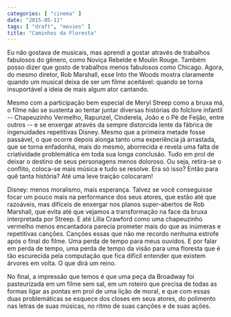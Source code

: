 ```yaml
---
categories: [ "cinema" ]
date: "2015-05-11"
tags: [ "draft", "movies" ]
title: "Caminhos da Floresta"
---
```

Eu não gostava de musicais, mas aprendi a gostar através de trabalhos
fabulosos do gênero, como Noviça Rebelde e Moulin Rouge. Também
posso dizer que gosto de trabalhos menos fabulosos como Chicago. Agora,
do mesmo diretor, Rob Marshall, esse Into the Woods mostra claramente
quando um musical deixa de ser um filme aceitável: quando se torna
insuportável a ideia de mais algum ator cantando.

Mesmo com a participação bem especial de Meryl Streep como a bruxa
má, o filme não se sustenta ao tentar juntar diversas histórias do
folclore infantil -- Chapeuzinho Vermelho, Rapunzel, Cinderela, João
e o Pé de Feijão, entre outros -- e se enxergar através da sempre
distorcida lente da fábrica de ingenuidades repetitivas Disney. Mesmo
que a primeira metade fosse passável, o que ocorre depois alonga tanto
uma experiência já arrastada, que se torna enfadonha, mais do mesmo,
aborrecida e revela uma falta de criatividade problemática em toda sua
longa conclusão. Tudo em prol de deixar o destino de seus personagens
menos doloroso. Ou seja, retira-se o conflito, coloca-se mais música
e tudo se resolve. Era só isso? Então para quê tanta história? Até
uma leve traição colocaram!

Disney: menos moralismo, mais esperança. Talvez se você conseguisse
focar um pouco mais na performance dos seus atores, que estão até que
razoáveis, mas difíceis de enxergar nos planos super-abertos de Rob
Marshall, que evita até que vejamos a transformação na face da bruxa
interpretada por Streep. E até Lilla Crawford como uma chapeuzinho
vermelho menos encantadora parecia prometer mais do que as inúmeras e
repetitivas canções. Canções essas que não me recordo nenhuma estrofe
após o final do filme. Uma perda de tempo para meus ouvidos. E por falar
em perda de tempo, uma perda de tempo da visão para uma floresta que é
tão escurecida pela computação que fica difícil entender que existem
árvores em volta. O que dirá um reino.

No final, a impressão que temos é que uma peça da Broadway foi
pasteurizada em um filme sem sal, em um roteiro que precisa de todas as
formas ligar as pontas em prol de uma lição de moral, e que com essas
duas problemáticas se esquece dos closes em seus atores, do polimento nas
letras de suas músicas, no ritmo de suas canções e de suas ações.
